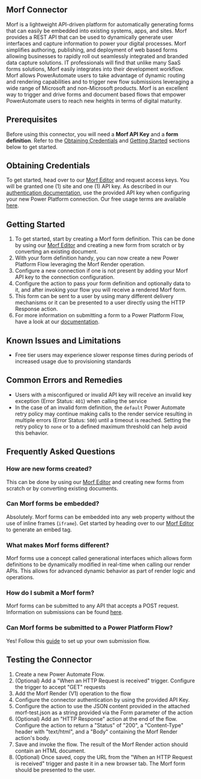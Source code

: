 ## Morf Connector
Morf is a lightweight API-driven platform for automatically generating forms that can easily be embedded into existing systems, apps, and sites. Morf provides a REST API that can be used to dynamically generate user interfaces and capture information to power your digital processes. Morf simplifies authoring, publishing, and deployment of web based forms allowing businesses to rapidly roll out seamlessly integrated and branded data capture solutions. IT professionals will find that unlike many SaaS forms solutions, Morf easily integrates into their development workflow. Morf allows PowerAutomate users to take advantage of dynamic routing and rendering capabilities and to trigger new flow submissions leveraging a wide range of Microsoft and non-Microsoft products. Morf is an excellent way to trigger and drive forms and document based flows that empower PowerAutomate users to reach new heights in terms of digital maturity.

## Prerequisites
Before using this connector, you will need a **Morf API Key** and a **form definition**. Refer to the [Obtaining Credentials](#obtaining-credentials) and [Getting Started](#getting-started) sections below to get started. 

## Obtaining Credentials
To get started, head over to our [Morf Editor](https://editor.getmorf.io/) and request access keys. You will be granted one (1) site and one (1) API key. As described in our [authentication documentation](https://github.com/aftialabs/morf-docs/blob/main/guides/Authentication.md), use the provided API key when configuring your new Power Platform connection. Our free usage terms are available [here](https://github.com/aftialabs/morf-docs/blob/main/guides/termsandconditions.md#product-description).

## Getting Started
1. To get started, start by creating a Morf form definition. This can be done by using our [Morf Editor](https://editor.getmorf.io/) and creating a new form from scratch or by converting an existing document.
2. With your form definition handy, you can now create a new Power Platform Flow leveraging the Morf Render operation.
3. Configure a new connection if one is not present by adding your Morf API key to the connection configuration. 
4. Configure the action to pass your form definition and optionally data to it, and after invoking your flow you will receive a rendered Morf form.
5. This form can be sent to a user by using many different delivery mechanisms or it can be presented to a user directly using the HTTP Response action.
6. For more information on submitting a form to a Power Platform Flow, have a look at our [documentation](https://github.com/aftialabs/morf-docs/blob/main/guides/PowerAutomate.md).

## Known Issues and Limitations
* Free tier users may experience slower response times during periods of increased usage due to provisioning standards

## Common Errors and Remedies

* Users with a misconfigured or invalid API key will receive an invalid key exception (Error Status: `401`) when calling the service
* In the case of an invalid form definition, the `default` Power Automate retry policy may continue making calls to the render service resulting in multiple errors (Error Status: `500`) until a timeout is reached. Setting the retry policy to `none` or to a defined maximum threshold can help avoid this behavior.

## Frequently Asked Questions

### How are new forms created?
This can be done by using our [Morf Editor](https://editor.getmorf.io/) and creating new forms from scratch or by converting existing documents.

### Can Morf forms be embedded?
Absolutely. Morf forms can be embedded into any web property without the use of inline frames (`iframe`). Get started by heading over to our [Morf Editor](https://editor.getmorf.io/) to generate an embed tag. 

### What makes Morf forms different?
Morf forms use a concept called generational interfaces which allows form definitions to be dynamically modified in real-time when calling our render APIs. This allows for advanced dynamic behavior as part of render logic and operations.

### How do I submit a Morf form?
Morf forms can be submitted to any API that accepts a POST request. Information on submissions can be found [here](https://github.com/aftialabs/morf-docs/blob/main/guides/Submission.md).

### Can Morf forms be submitted to a Power Platform Flow?
Yes! Follow this [guide](https://github.com/aftialabs/morf-docs/blob/main/guides/PowerAutomate.md) to set up your own submission flow.

## Testing the Connector


1. Create a new Power Automate Flow.
2. (Optional) Add a "When an HTTP Request is received" trigger. Configure the trigger to accept "GET" requests
3. Add the Morf Render (V1) operation to the flow
4. Configure the connector authentication by using the provided API Key.
5. Configure the action to use the JSON content provided in the attached morf-test.json as a string provided via the Form parameter of the action
6. (Optional) Add an "HTTP Response" action at the end of the flow. Configure the action to return a "Status" of "200", a "Content-Type" header with "text/html", and a "Body" containing the Morf Render action's body.
7. Save and invoke the flow. The result of the Morf Render action should contain an HTML document.
8. (Optional) Once saved, copy the URL from the "When an HTTP Request is received" trigger and paste it in a new browser tab. The Morf form should be presented to the user.